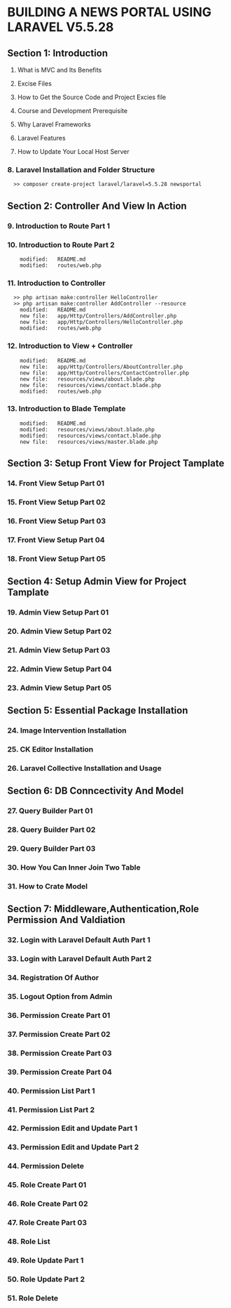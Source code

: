 # BUILDING A NEWS PORTAL USING LARAVEL V5.5.28

## Section 1: Introduction

1. What is MVC and Its Benefits

2. Excise Files

3. How to Get the Source Code and Project Excies file

4. Course and Development Prerequisite

5. Why Laravel Frameworks

6. Laravel Features

7. How to Update Your Local Host Server

### 8. Laravel Installation and Folder Structure

      >> composer create-project laravel/laravel=5.5.28 newsportal

## Section 2: Controller And View In Action

### 9. Introduction to Route Part 1

### 10. Introduction to Route Part 2

        modified:   README.md
        modified:   routes/web.php

### 11. Introduction to Controller

      >> php artisan make:controller HelloController
      >> php artisan make:controller AddController --resource
        modified:   README.md
        new file:   app/Http/Controllers/AddController.php
        new file:   app/Http/Controllers/HelloController.php
        modified:   routes/web.php

### 12. Introduction to View + Controller

        modified:   README.md
        new file:   app/Http/Controllers/AboutController.php
        new file:   app/Http/Controllers/ContactController.php
        new file:   resources/views/about.blade.php
        new file:   resources/views/contact.blade.php
        modified:   routes/web.php

### 13. Introduction to Blade Template

        modified:   README.md
        modified:   resources/views/about.blade.php
        modified:   resources/views/contact.blade.php
        new file:   resources/views/master.blade.php

## Section 3: Setup Front View for Project Tamplate

### 14. Front View Setup Part 01

### 15. Front View Setup Part 02

### 16. Front View Setup Part 03

### 17. Front View Setup Part 04

### 18. Front View Setup Part 05

## Section 4: Setup Admin View for Project Tamplate

### 19. Admin View Setup Part 01

### 20. Admin View Setup Part 02

### 21. Admin View Setup Part 03

### 22. Admin View Setup Part 04

### 23. Admin View Setup Part 05

## Section 5: Essential Package Installation

### 24. Image Intervention Installation

### 25. CK Editor Installation

### 26. Laravel Collective Installation and Usage

## Section 6: DB Conncectivity And Model

### 27. Query Builder Part 01

### 28. Query Builder Part 02

### 29. Query Builder Part 03

### 30. How You Can Inner Join Two Table

### 31. How to Crate Model

## Section 7: Middleware,Authentication,Role Permission And Valdiation

### 32. Login with Laravel Default Auth Part 1

### 33. Login with Laravel Default Auth Part 2

### 34. Registration Of Author

### 35. Logout Option from Admin

### 36. Permission Create Part 01

### 37. Permission Create Part 02

### 38. Permission Create Part 03

### 39. Permission Create Part 04

### 40. Permission List Part 1

### 41. Permission List Part 2

### 42. Permission Edit and Update Part 1

### 43. Permission Edit and Update Part 2

### 44. Permission Delete

### 45. Role Create Part 01

### 46. Role Create Part 02

### 47. Role Create Part 03

### 48. Role List

### 49. Role Update Part 1

### 50. Role Update Part 2

### 51. Role Delete
